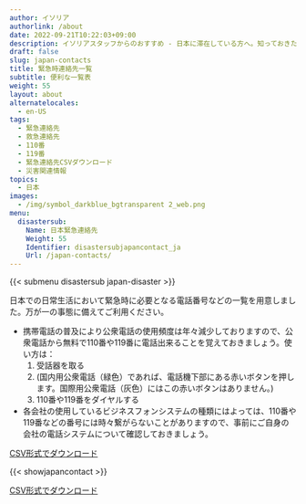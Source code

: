 ```yaml
---
author: イソリア
authorlink: /about
date: 2022-09-21T10:22:03+09:00
description: イソリアスタッフからのおすすめ - 日本に滞在している方へ。知っておきたい、滞在中に便利な緊急連絡先やアプリの一覧表のご案内
draft: false
slug: japan-contacts
title: 緊急時連絡先一覧
subtitle: 便利な一覧表
weight: 55
layout: about
alternatelocales:
  - en-US
tags:
  - 緊急連絡先
  - 救急連絡先
  - 110番
  - 119番
  - 緊急連絡先CSVダウンロード
  - 災害関連情報
topics:
  - 日本
images:
  - /img/symbol_darkblue_bgtransparent 2_web.png
menu:
  disastersub:
    Name: 日本緊急連絡先
    Weight: 55
    Identifier: disastersubjapancontact_ja
    Url: /japan-contacts/
---
```


{{< submenu disastersub japan-disaster >}}

日本での日常生活において緊急時に必要となる電話番号などの一覧を用意しました。万が一の事態に備えてご利用ください。

* 携帯電話の普及により公衆電話の使用頻度は年々減少しておりますので、公衆電話から無料で110番や119番に電話出来ることを覚えておきましょう。使い方は：
  1. 受話器を取る
  1. (国内用公衆電話（緑色）であれば、電話機下部にある赤いボタンを押します。国際用公衆電話（灰色）にはこの赤いボタンはありません。)
  1. 110番や119番をダイヤルする
* 各会社の使用しているビジネスフォンシステムの種類にはよっては、110番や119番などの番号には時々繋がらないことがありますので、事前にご自身の会社の電話システムについて確認しておきましょう。

<a class="button is-esolia-blue-1" href="/eSolia-Japan-Emergency-Contacts.ja.csv">CSV形式でダウンロード</a>

{{< showjapancontact >}}

<a class="button is-esolia-blue-1" href="/eSolia-Japan-Emergency-Contacts.ja.csv">CSV形式でダウンロード</a>
